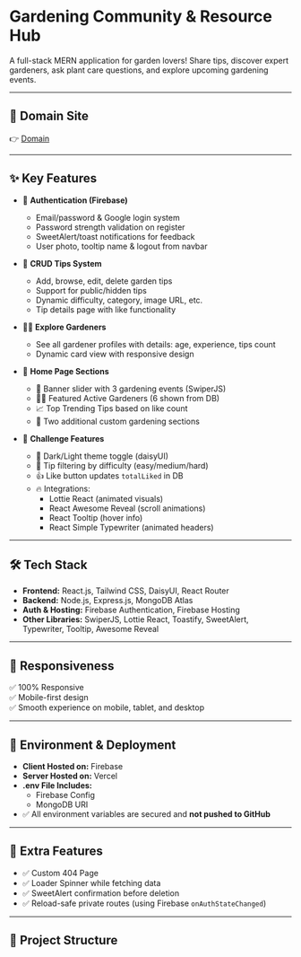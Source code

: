 #  Gardening Community & Resource Hub

A full-stack MERN application for garden lovers! Share tips, discover expert gardeners, ask plant care questions, and explore upcoming gardening events.


---

## 🔗 Domain Site

👉 [Domain](https://assignment-10-89f5a.web.app/)


---

## ✨ Key Features

- 🔐 **Authentication (Firebase)**
  - Email/password & Google login system
  - Password strength validation on register
  - SweetAlert/toast notifications for feedback
  - User photo, tooltip name & logout from navbar

- 🌱 **CRUD Tips System**
  - Add, browse, edit, delete garden tips
  - Support for public/hidden tips
  - Dynamic difficulty, category, image URL, etc.
  - Tip details page with like functionality

- 🧑‍🌾 **Explore Gardeners**
  - See all gardener profiles with details: age, experience, tips count
  - Dynamic card view with responsive design

- 🏡 **Home Page Sections**
  - 🌄 Banner slider with 3 gardening events (SwiperJS)
  - 👩‍🌾 Featured Active Gardeners (6 shown from DB)
  - 📈 Top Trending Tips based on like count
  - 📝 Two additional custom gardening sections

- 🎯 **Challenge Features**
  - 🔘 Dark/Light theme toggle (daisyUI)
  - 🧠 Tip filtering by difficulty (easy/medium/hard)
  - 👍 Like button updates `totalLiked` in DB
  - 🔥 Integrations:
    - Lottie React (animated visuals)
    - React Awesome Reveal (scroll animations)
    - React Tooltip (hover info)
    - React Simple Typewriter (animated headers)

---

## 🛠️ Tech Stack

- **Frontend:** React.js, Tailwind CSS, DaisyUI, React Router
- **Backend:** Node.js, Express.js, MongoDB Atlas
- **Auth & Hosting:** Firebase Authentication, Firebase Hosting
- **Other Libraries:** SwiperJS, Lottie React, Toastify, SweetAlert, Typewriter, Tooltip, Awesome Reveal

---

## 📱 Responsiveness

✅ 100% Responsive  
✅ Mobile-first design  
✅ Smooth experience on mobile, tablet, and desktop

---

## 🧠 Environment & Deployment

- **Client Hosted on:** Firebase  
- **Server Hosted on:** Vercel  
- **.env File Includes:**
  - Firebase Config
  - MongoDB URI
- ✅ All environment variables are secured and **not pushed to GitHub**

---

## 🧪 Extra Features

- ✅ Custom 404 Page
- ✅ Loader Spinner while fetching data
- ✅ SweetAlert confirmation before deletion
- ✅ Reload-safe private routes (using Firebase `onAuthStateChanged`)

---

## 🧭 Project Structure

